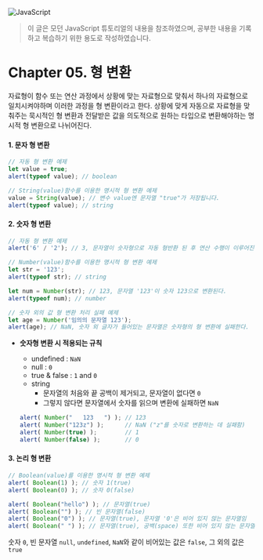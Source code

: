 ![JavaScript](https://user-images.githubusercontent.com/77887712/129542514-660441b5-38ce-4f19-91ce-7eee88434645.png)


> 이 글은 모던 JavaScript 튜토리얼의 내용을 참조하였으며, 공부한 내용을 기록하고 복습하기 위한 용도로 작성하였습니다.

# Chapter 05. 형 변환

자료형이 함수 또는 연산 과정에서 상황에 맞는 자료형으로 맞춰서 하나의 자료형으로 일치시켜야하며 이러한 과정을 형 변환이라고 한다. 상황에 맞게 자동으로 자료형을 맞춰주는 묵시적인 형 변환과 전달받은 값을 의도적으로 원하는 타입으로 변환해야하는 명시적 형 변환으로 나뉘어진다.

#### 1. 문자 형 변환

```javascript
// 자동 형 변환 예제
let value = true;
alert(typeof value); // boolean

// String(value)함수를 이용한 명시적 형 변환 예제
value = String(value); // 변수 value엔 문자열 "true"가 저장됩니다.
alert(typeof value); // string
```



#### 2. 숫자 형 변환 

```javascript
// 자동 형 변환 예제
alert('6' / '2'); // 3, 문자열이 숫자형으로 자동 형반환 된 후 연산 수행이 이루어진다.

// Number(value)함수를 이용한 명시적 형 변환 예제
let str = '123';
alert(typeof str); // string

let num = Number(str); // 123, 문자열 '123'이 숫자 123으로 변환된다.
alert(typeof num); // number

// 숫자 외의 값 형 변환 처리 실패 예제
let age = Number('임의의 문자열 123');
alert(age); // NaN, 숫자 외 글자가 들어있는 문자열은 숫자형의 형 변환에 실패한다.

```

- **숫자형 변환 시 적용되는 규칙**

  - undefined : `NaN`
  - null : `0`
  - true & false : `1` and `0`
  - string 
    - 문자열의 처음와 끝 공백이 제거되고, 문자열이 없다면 `0` 
    - 그렇지 않다면 문자열에서 숫자를 읽으며 변환에 실패하면 `NaN` 

  ```javascript
  alert( Number("   123   ") ); // 123
  alert( Number("123z") );      // NaN ("z"를 숫자로 변환하는 데 실패함)
  alert( Number(true) );        // 1
  alert( Number(false) );       // 0
  ```

  

#### 3. 논리 형 변환

```javascript
// Boolean(value)를 이용한 명시적 형 변환 예제
alert( Boolean(1) ); // 숫자 1(true)
alert( Boolean(0) ); // 숫자 0(false)

alert( Boolean("hello") ); // 문자열(true)
alert( Boolean("") ); // 빈 문자열(false)
alert( Boolean("0") ); // 문자열(true), 문자열 '0'은 비어 있지 않는 문자열임
alert( Boolean(" ") ); // 문자열(true), 공백(space) 또한 비어 있지 않는 문자열
```

숫자 `0`, 빈 문자열 `null`, `undefined`, `NaN`와 같이 비어있는 값은 `false`, 그 외의 값은 `true`

